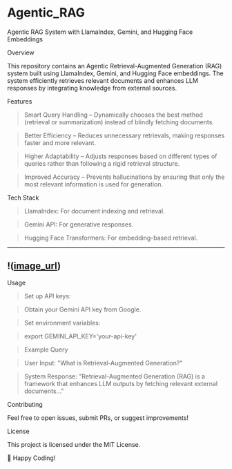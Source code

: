 # Agentic_RAG

Agentic RAG System with LlamaIndex, Gemini, and Hugging Face Embeddings

Overview

This repository contains an Agentic Retrieval-Augmented Generation (RAG) system built using LlamaIndex, Gemini, and Hugging Face embeddings. The system efficiently retrieves relevant documents and enhances LLM responses by integrating knowledge from external sources.

Features

> Smart Query Handling – Dynamically chooses the best method (retrieval or summarization) instead of blindly fetching documents.

> Better Efficiency – Reduces unnecessary retrievals, making responses faster and more relevant.

> Higher Adaptability – Adjusts responses based on different types of queries rather than following a rigid retrieval structure.

> Improved Accuracy – Prevents hallucinations by ensuring that only the most relevant information is used for generation.

Tech Stack

> LlamaIndex: For document indexing and retrieval.

> Gemini API: For generative responses.

> Hugging Face Transformers: For embedding-based retrieval.
--------------------------------------------------------------------------------------------------------------------------------------------------------------------
!([image_url](https://github.com/HaRsH00000007/Agentic_RAG/blob/a6a75fade4926dc4fd01938f85ec9b9f09939d16/Screenshot%202025-03-12%20163654.png))
--------------------------------------------------------------------------------------------------------------------------------------------------------------------
Usage

> Set up API keys:

> Obtain your Gemini API key from Google.

> Set environment variables:

> export GEMINI_API_KEY='your-api-key'

> Example Query

> User Input: "What is Retrieval-Augmented Generation?"

> System Response: "Retrieval-Augmented Generation (RAG) is a framework that enhances LLM outputs by fetching relevant external documents..."

Contributing

Feel free to open issues, submit PRs, or suggest improvements!

License

This project is licensed under the MIT License.

🚀 Happy Coding!
